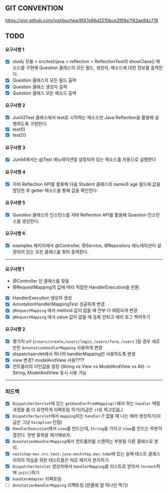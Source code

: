 ## GIT CONVENTION
https://gist.github.com/joshbuchea/6f47e86d2510bce28f8e7f42ae84c716

## TODO
#### 요구사항 1
- [x] study 모듈 > src/test/java > reflection > ReflectionTest의 showClass() 메소드를 구현해 Question 클래스의 모든 필드, 생성자, 메소드에 대한 정보를 출력한다.
- [x] Question 클래스의 모든 필드 출력
- [x] Question 클래스 생성자 출력
- [x] Question 클래스 모든 메소드 출력

#### 요구사항 2
- [x] Junit3Test 클래스에서 test로 시작하는 메소드만 Java Reflection을 활용해 실행하도록 구현한다.
- [x] test1()
- [x] test2()

#### 요구사항 3
- [x] Junit4에서는 @Test 애노테이션일 설정되어 있는 메소드를 자동으로 실행한다

#### 요구사항 4
- [x] 자바 Reflection API를 활용해 다음 Student 클래스의 name과 age 필드에 값을 할당한 후 getter 메소드를 통해 값을 확인한다.

#### 요구사항 5
- [x] Question 클래스의 인스턴스를 자바 Reflection API를 활용해 Question 인스턴스를 생성한다.

#### 요구사항 6
- [x] examples 패키지에서 @Controller, @Service, @Repository 애노테이션이 설정되어 있는 모든 클래스를 찾아 출력한다.

----
#### 요구사항 1
- @Controller 인 클래스를 찾음
- @RequestMapping의 값에 따라 적절한 HandlerExecution을 반환.
- [x] HandlerExecution 생성자 생성
- [x] AnnotationHandlerMappingTest 성공하게 변경
- [x] ```@RequestMapping``` 에서 method 값이 없을 때 전부 다 매핑되게 변경
- [x] ```@RequestMapping``` 에서 value 값이 없을 때 등록 안되고 에러 로그 찍어주기

#### 요구사항 2
- [x] 몇가지 url (```/users/create```,```/users/login```, ```/users/form```, ```/users``` )일 경우 새로 만든 ```AnnotationHandlerMapping``` 사용하게 변경
- [x] dispatchservlet에서 하나의 handlerMapping만 사용하도록 변경
- [x] view 변경? modelAndView 사용????
- [x] 컨트롤러의 리턴값을 결정 (String vs View vs ModelAndView vs All) -> String, ModelAndView 동시 사용 가능 

---
### 피드백
- [x] ```DispatcherServlet```에 있는 ```getHandlerFromMapping()```에서 하는 ```handler``` 매핑 과정을 좀 더 유연하게 리팩토링 하기(지금은 ```if```로 하고있음.)
- [x] ```DispatcherServlet```에서 ```mapping```되는 ```handler```가 없을 때 나는 에러 생성하기(지금은 그냥 ```Exception``` 던짐)
- [x] ```HandlerExecution```에서 ```view```를 만드는데, ```String```을 가지고 ```view```를 만드는 부분이 겹친다. 한번 중복을 제거해보자.
- [x] ```AnnotationHandlerMapping```에서 컨트롤러를 스캔하는 부분을 다른 클래스로 분리.
- [x] ```nextstep-mvc.src.test.java.nextstep.mvc.tobe```에 있는 실제 테스트 클래스 이외의 학습을 위한 테스트들은 따로 패키지 분리하기
- [x] ```DispatcherServlet``` 생성자에서 ```HandlerMapping```를 리스트로 받아서 ```foreach```하며 ```init()```하기
- [x] ```handlerAdapter``` 리팩토링
- [ ] ```AnnotationHandlerMapping``` 리팩토링 (한줄에 점 하나만 찍기)